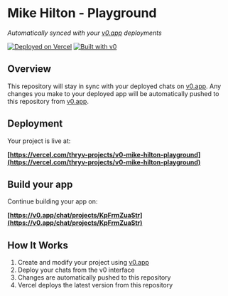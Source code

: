 # Mike Hilton - Playground

*Automatically synced with your [v0.app](https://v0.app) deployments*

[![Deployed on Vercel](https://img.shields.io/badge/Deployed%20on-Vercel-black?style=for-the-badge&logo=vercel)](https://vercel.com/thryv-projects/v0-mike-hilton-playground)
[![Built with v0](https://img.shields.io/badge/Built%20with-v0.app-black?style=for-the-badge)](https://v0.app/chat/projects/KpFrmZuaStr)

## Overview

This repository will stay in sync with your deployed chats on [v0.app](https://v0.app).
Any changes you make to your deployed app will be automatically pushed to this repository from [v0.app](https://v0.app).

## Deployment

Your project is live at:

**[https://vercel.com/thryv-projects/v0-mike-hilton-playground](https://vercel.com/thryv-projects/v0-mike-hilton-playground)**

## Build your app

Continue building your app on:

**[https://v0.app/chat/projects/KpFrmZuaStr](https://v0.app/chat/projects/KpFrmZuaStr)**

## How It Works

1. Create and modify your project using [v0.app](https://v0.app)
2. Deploy your chats from the v0 interface
3. Changes are automatically pushed to this repository
4. Vercel deploys the latest version from this repository
